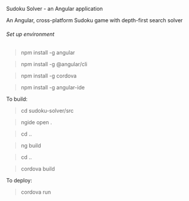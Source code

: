 Sudoku Solver - an Angular application

An Angular, cross-platform Sudoku game with depth-first search solver 

<h6>Set up environment</h6>

> npm install -g angular

> npm install -g @angular/cli

> npm install -g cordova

> npm install -g angular-ide

To build:

> cd sudoku-solver/src

> ngide open .

> cd ..

> ng build

> cd ..

> cordova build


To deploy:

> cordova run

